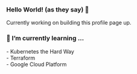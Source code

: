 ### Hello World! (as they say) 👋

Currently working on building this profile page up.  




<h3> 🌱 I’m currently learning ...</h3>
- Kubernetes the Hard Way <br />
- Terraform <br />
- Google Cloud Platform


<!--
**acloudengineer/acloudengineer** is a ✨ _special_ ✨ repository because its `README.md` (this file) appears on your GitHub profile.

Here are some ideas to get you started:

- 🔭 I’m currently working on ...
- 🌱 I’m currently learning ...
- 👯 I’m looking to collaborate on ...
- 🤔 I’m looking for help with ...
- 💬 Ask me about ...
- 📫 How to reach me: ...
- 😄 Pronouns: ...
- ⚡ Fun fact: ...
-->
